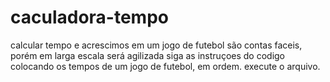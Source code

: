 # caculadora-tempo
calcular tempo e acrescimos em um jogo de futebol
são contas faceis, porém em larga escala
será agilizada
siga as instruçoes do codigo colocando os tempos de um jogo de futebol, em ordem. execute o arquivo.
